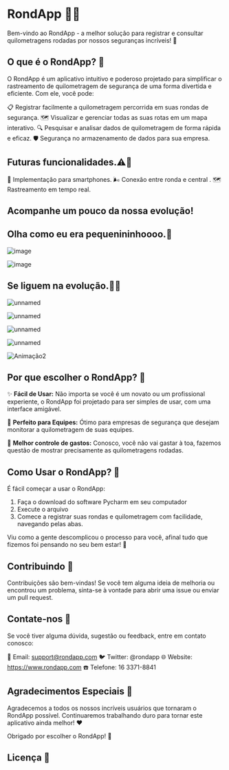 # RondApp 🚗💨

Bem-vindo ao RondApp - a melhor solução para registrar e consultar quilometragens rodadas por nossos seguranças incríveis! 🌟

## O que é o RondApp? 📱

O RondApp é um aplicativo intuitivo e poderoso projetado para simplificar o rastreamento de quilometragem de segurança de uma forma divertida e eficiente. Com ele, você pode:

📋 Registrar facilmente a quilometragem percorrida em suas rondas de segurança.
🗺️ Visualizar e gerenciar todas as suas rotas em um mapa interativo.
🔍 Pesquisar e analisar dados de quilometragem de forma rápida e eficaz.
🛡️ Segurança no armazenamento de dados para sua empresa.


## Futuras funcionalidades.⚠️👷

📱 Implementação para smartphones.
🌬️ Conexão entre ronda e central .
🗺️ Rastreamento em tempo real.

## Acompanhe um pouco da nossa evolução!

## Olha como eu era pequenininhoooo.👶


![image](https://github.com/Reame82/RondApp/assets/142109092/f24e06aa-aa18-4a48-8dc1-a9aa801efbb1)



![image](https://github.com/Reame82/RondApp/assets/142109092/d733a723-3467-4803-a6e4-21115c7b9c05)


## Se liguem na evolução.💪😎

![unnamed](https://github.com/Reame82/RondApp/assets/142109092/f7bdcf94-9fd3-489b-aadf-e327198d0321)


![unnamed](https://github.com/Reame82/RondApp/assets/142109092/607f78f4-3f4a-43bf-b0cb-35bec6856992)


![unnamed](https://github.com/Reame82/RondApp/assets/142109092/4691940a-1c85-40dd-83ff-3ce40b7f788c)


![unnamed](https://github.com/Reame82/RondApp/assets/142109092/37c273d7-8c18-4e14-8bd0-19a64a384eaf)


![Animação2](https://github.com/Reame82/RondApp/assets/142109092/9cebe9fa-7e53-49bc-a325-0eeef7d7f68b)




## Por que escolher o RondApp? 🤔

✨ **Fácil de Usar:** Não importa se você é um novato ou um profissional experiente, o RondApp foi projetado para ser simples de usar, com uma interface amigável.

💼 **Perfeito para Equipes:** Ótimo para empresas de segurança que desejam monitorar a quilometragem de suas equipes.

💸 **Melhor controle de gastos:** Conosco, você não vai gastar à toa, fazemos questão de mostrar precisamente as quilometragens rodadas.

## Como Usar o RondApp? 🚀

É fácil começar a usar o RondApp:

1. Faça o download do software Pycharm em seu computador
2. Execute o arquivo
3. Comece a registrar suas rondas e quilometragem com facilidade, navegando pelas abas.

Viu como a gente descomplicou o processo para você, afinal tudo que fizemos foi pensando no seu bem estar! 🥰

## Contribuindo 🤝

Contribuições são bem-vindas! Se você tem alguma ideia de melhoria ou encontrou um problema, sinta-se à vontade para abrir uma issue ou enviar um pull request.

## Contate-nos 📧

Se você tiver alguma dúvida, sugestão ou feedback, entre em contato conosco:

📧 Email: support@rondapp.com
🐦 Twitter: @rondapp
🌐 Website: https://www.rondapp.com
☎️ Telefone: 16 3371-8841

## Agradecimentos Especiais 🙌

Agradecemos a todos os nossos incríveis usuários que tornaram o RondApp possível. Continuaremos trabalhando duro para tornar este aplicativo ainda melhor! ❤️

Obrigado por escolher o RondApp! 🚀

## Licença 📝

